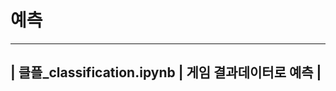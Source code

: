 # 예측
--------------------------------------------------------
|  클플_classification.ipynb |  게임 결과데이터로  예측 |
----------------------------------------------------------
